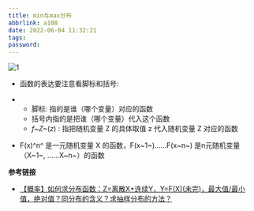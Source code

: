 ```yaml
---
title: min与max分布
abbrlink: a108
date: 2022-06-04 11:32:21
tags:
password:
---
```


![1](http://blog.axieyun.top/img/4.jpg)

* 函数的表达要注意看脚标和括号:
* * 脚标: 指的是谁（哪个变量）对应的函数
  * 括号内指的是把谁（哪个变量）代入这个函数
  * *f~Z~*(*z*) : 指把随机变量 Z 的具体取值 z 代入随机变量 Z 对应的函数

* F(x)^n^ 是一元随机变量 X 的函数，F(x~1~)……F(x~n~) 是n元随机变量（X~1~, ……X~n~）的函数

  







**参考链接**

* [【概率】如何求分布函数：Z=离散X+连续Y，Y=F(X)(未完)，最大值/最小值，绝对值？同分布的含义？求抽样分布的方法？](https://blog.csdn.net/weixin_42031518/article/details/102868333)
